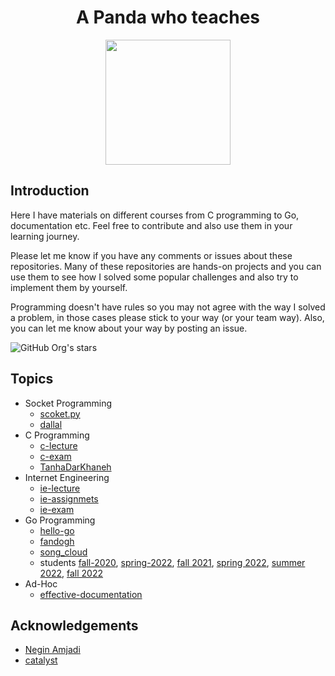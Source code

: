 <h1 align="center"> A Panda who teaches </h1>

<p align="center">
  <img height=200px src="https://github.com/cng-by-example/.github/raw/main/profile/img/banner.svg"></img>
</p>

## Introduction

Here I have materials on different courses from C programming to Go,
documentation etc. Feel free to contribute and also use
them in your learning journey.

Please let me know if you have any comments or issues about these repositories.
Many of these repositories are hands-on projects and you can use them to see
how I solved some popular challenges and also try to implement them by yourself.

Programming doesn't have rules so you may not agree with the way I solved a problem,
in those cases please stick to your way (or your team way). Also, you can let me know
about your way by posting an issue.

![GitHub Org's stars](https://img.shields.io/github/stars/1995parham-teaching?style=social)

## Topics

- Socket Programming
  - [scoket.py](https://github.com/1995parham-teaching/socket.py)
  - [dallal](https://github.com/1995parham-teaching/dallal)
- C Programming
  - [c-lecture](https://github.com/1995parham-teaching/c-lecture)
  - [c-exam](https://github.com/1995parham-teaching/c-exam)
  - [TanhaDarKhaneh](https://github.com/1995parham-teaching/TanhaDarKhaneh)
- Internet Engineering
  - [ie-lecture](https://github.com/1995parham-teaching/ie-lecture)
  - [ie-assignmets](https://github.com/1995parham-teaching/ie-assignmets)
  - [ie-exam](https://github.com/1995parham-teaching/ie-exam)
- Go Programming
  - [hello-go](https://github.com/1995parham-teaching/hello-go)
  - [fandogh](https://github.com/1995parham-teaching/fandogh)
  - [song_cloud](https://github.com/1995parham-teaching/song_cloud)
  - students [fall-2020](https://github.com/1995parham-teaching/students-fall-2020),
    [spring-2022](https://github.com/1995parham-teaching/students-spring-2022),
    [fall 2021](https://github.com/1995parham-teaching/students-fall-2021),
    [spring 2022](https://github.com/1995parham-teaching/students-spring-2022),
    [summer 2022](https://github.com/1995parham-teaching/students-summer-2022),
    [fall 2022](https://github.com/1995parham-teaching/students-fall-2022)
- Ad-Hoc
  - [effective-documentation](https://github.com/1995parham-teaching/effective-documentation)


## Acknowledgements

- [Negin Amjadi](https://dribbble.com/Amjadi_)
- [catalyst](https://dribbble.com/catalystvibes)
